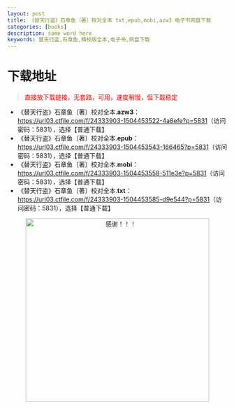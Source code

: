 ```yaml
---
layout: post
title: 《替天行盗》石章鱼〔著〕校对全本 txt,epub,mobi,azw3 电子书网盘下载
categories: [books]
description: some word here
keywords: 替天行盗,石章鱼,精校版全本,电子书,网盘下载
---
```


# 下载地址

> <p style="color:red" >直接放下载链接，无套路，可用，速度稍慢，但下载稳定</p>

- 《替天行盗》石章鱼〔著〕校对全本.**azw3**：<https://url03.ctfile.com/f/24333903-1504453522-4a8efe?p=5831>（访问密码：5831），选择【普通下载】
- 《替天行盗》石章鱼〔著〕校对全本.**epub**：<https://url03.ctfile.com/f/24333903-1504453543-166465?p=5831>（访问密码：5831），选择【普通下载】
- 《替天行盗》石章鱼〔著〕校对全本.**mobi**：<https://url03.ctfile.com/f/24333903-1504453558-511e3e?p=5831>（访问密码：5831），选择【普通下载】
- 《替天行盗》石章鱼〔著〕校对全本.**txt**：<https://url03.ctfile.com/f/24333903-1504453585-d9e544?p=5831>（访问密码：5831），选择【普通下载】

<div align="center"><img src="https://pic.imgdb.cn/item/6707df6bd29ded1a8ce37031.gif" alt="感谢！！！" width="420px" height="auto"/></div>
